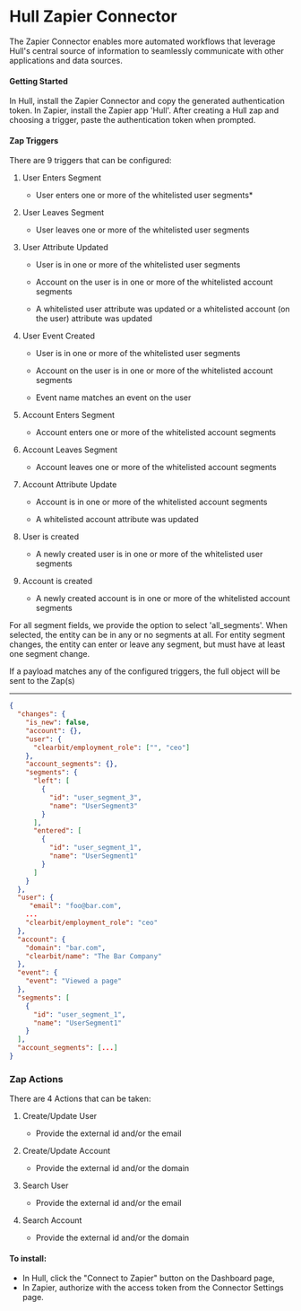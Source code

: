 # Hull Zapier Connector

The Zapier Connector enables more automated workflows that leverage Hull's central source of information to seamlessly 
communicate with other applications and data sources.

#### Getting Started
In Hull, install the Zapier Connector and copy the generated authentication token. In Zapier, 
install the Zapier app 'Hull'. After creating a Hull zap and choosing a trigger, paste the authentication
token when prompted.

#### Zap Triggers

There are 9 triggers that can be configured:

 1. User Enters Segment
    
    - User enters one or more of the whitelisted user segments*

 2. User Leaves Segment
    
    - User leaves one or more of the whitelisted user segments
    
 3. User Attribute Updated
    
    - User is in one or more of the whitelisted user segments

    - Account on the user is in one or more of the whitelisted account segments
      
    - A whitelisted user attribute was updated or a whitelisted account (on the user) 
    attribute was updated
   
 4. User Event Created
     
    - User is in one or more of the whitelisted user segments
      
    - Account on the user is in one or more of the whitelisted account segments
      
    - Event name matches an event on the user

 5. Account Enters Segment
      
    - Account enters one or more of the whitelisted account segments
      
 6. Account Leaves Segment
    
    - Account leaves one or more of the whitelisted account segments

 7. Account Attribute Update
      
    - Account is in one or more of the whitelisted account segments
      
    - A whitelisted account attribute was updated

 8. User is created
      
    - A newly created user is in one or more of the whitelisted user segments

 9. Account is created
      
    - A newly created account is in one or more of the whitelisted account segments
      
For all segment fields, we provide the option to select 'all_segments'. When selected, the entity can be in any or no 
segments at all. For entity segment changes, the entity can enter or leave any segment, but must have at least one
segment change.

If a payload matches any of the configured triggers, the full object will be sent to the Zap(s)

----

```json
{
  "changes": {
    "is_new": false,
    "account": {},
    "user": {
      "clearbit/employment_role": ["", "ceo"]
    },
    "account_segments": {},
    "segments": {
      "left": [
        {
          "id": "user_segment_3",
          "name": "UserSegment3"
        }
      ],
      "entered": [
        {
          "id": "user_segment_1",
          "name": "UserSegment1"
        }
      ]
    }
  },
  "user": {
     "email": "foo@bar.com",
    ...
    "clearbit/employment_role": "ceo"
  },
  "account": {
    "domain": "bar.com",
    "clearbit/name": "The Bar Company"
  },
  "event": {
    "event": "Viewed a page"
  },
  "segments": [
    {
      "id": "user_segment_1",
      "name": "UserSegment1"
    }
  ],
  "account_segments": [...]
}
```

### Zap Actions

There are 4 Actions that can be taken:

1. Create/Update User
   
   - Provide the external id and/or the email

2. Create/Update Account
   
   - Provide the external id and/or the domain
   
3. Search User
   
   - Provide the external id and/or the email

4. Search Account
   
   - Provide the external id and/or the domain

####  To install:

- In Hull, click the "Connect to Zapier" button on the Dashboard page,
- In Zapier, authorize with the access token from the Connector Settings page.
